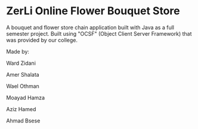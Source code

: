 # ZerLi Online Flower Bouquet Store

A bouquet and flower store chain application built with Java as a full semester project. Built using "OCSF" (Object Client Server Framework) that was provided by our college.

Made by:

Ward Zidani

Amer Shalata

Wael Othman

Moayad Hamza

Aziz Hamed

Ahmad Bsese
